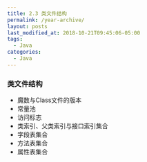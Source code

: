 ```yaml
---
title: 2.3 类文件结构
permalink: /year-archive/
layout: posts
last_modified_at: 2018-10-21T09:45:06-05:00
tags:
  - Java
categories:
  - Java
---
```


### 类文件结构
* 魔数与Class文件的版本
* 常量池
* 访问标志
* 类索引、父类索引与接口索引集合
* 字段表集合
* 方法表集合
* 属性表集合
